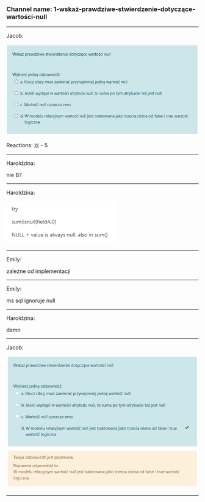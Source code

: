 ### Channel name: 1-wskaż-prawdziwe-stwierdzenie-dotyczące-wartości-null
___

Jacob: 





![unknown.png](806811347811041330_unknown.png?raw=true)

Reactions:  🇩 - 5 

___
Haroldzina: 

nie B?

___
Haroldzina: 





![unknown.png](806813161859710977_unknown.png?raw=true)

___
Emily: 

zależne od implementacji

___
Emily: 

ms sql ignoruje null

___
Haroldzina: 

damn

___
Jacob: 





![unknown.png](806816738049130496_unknown.png?raw=true)

___